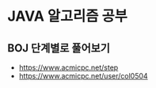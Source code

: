 # JAVA 알고리즘 공부



## BOJ 단계별로 풀어보기

* https://www.acmicpc.net/step
* https://www.acmicpc.net/user/col0504

